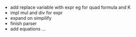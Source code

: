 - add replace variable with expr eg for quad formula and K 
- impl mul and div for expr
- expand on simpilify
 - finish parser
 - add equations ...